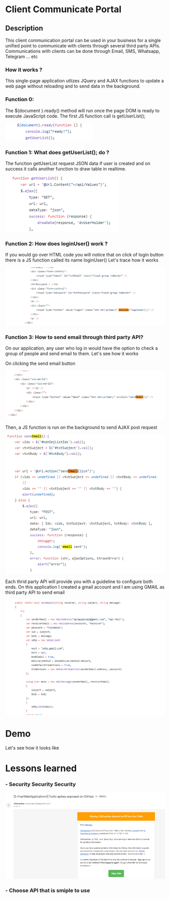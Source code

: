 # Client Communicate Portal 


## Description 

This client communication portal can be used in your business for a single unified point to communicate with clients through several third party APIs. 
Communications with clients can be done through Email, SMS, Whatsapp, Telegram ... etc


### How it works ?
This single-page application utlizes JQuery and AJAX functions to update a web page without reloading 
and to send data in the background.


### Function 0:
The $(document ).ready() method will run once the page DOM is ready to execute JavaScript code.
The first JS function call is getUserList();


![alt text](/DOM1.PNG)

### Function 1: What does getUserList(); do ?
The function getUserList request JSON data if user is created and on success it calls another function to draw table
in realtime.

![alt text](/DOM2.PNG)


### Function 2: How does loginUser()  work ?
If you would go over HTML code you will notice that on click of login button there is a JS function called its name loginUser()
Let's trace how it works

![alt text](login1.PNG)

### Function 3: How to send email through third party API? 
On our application, any user who log in would have the option to check a group of people and send email to them. 
Let's see how it works 

On clicking the send email button 

![alt text](sendemail.PNG)

Then, a JS function is run on the background to send AJAX post request 

![alt text](email.PNG)

Each thrid party API will provide you with a guideline to configure both ends. 
On this application I created a gmail account and I am using GMAIL as third party API to send email

![alt text](API.PNG)


# Demo 

Let's see how it looks like 

# Lessons learned 
### - Security Security Security 
 ![alt text](security.PNG)
### - Choose API that is smiple to use 
